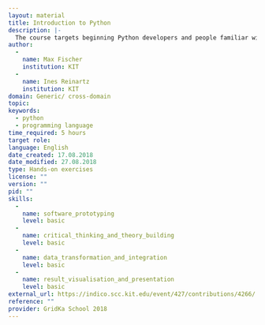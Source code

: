 ```yaml
---
layout: material
title: Introduction to Python
description: |-
  The course targets beginning Python developers and people familiar with scripting. The basics required to complete the course are covered, but ideally you already feel comfortable writing small scripts in any language. We highly recommend to use your own laptop (Linux, MacOS, Cygwin) for the exercises.
author: 
  - 
    name: Max Fischer
    institution: KIT
  - 
    name: Ines Reinartz
    institution: KIT
domain: Generic/ cross-domain
topic: 
keywords: 
  - python
  - programming language
time_required: 5 hours
target role: 
language: English
date_created: 17.08.2018
date_modified: 27.08.2018
type: Hands-on exercises
license: ""
version: ""
pid: ""
skills: 
  - 
    name: software_prototyping
    level: basic
  - 
    name: critical_thinking_and_theory_building
    level: basic
  - 
    name: data_transformation_and_integration
    level: basic
  - 
    name: result_visualisation_and_presentation
    level: basic
external_url: https://indico.scc.kit.edu/event/427/contributions/4266/
reference: ""
provider: GridKa School 2018
---
```

